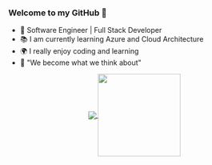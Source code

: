 <!--

### Hi there 👋

**AderbalFarias/AderbalFarias** is a ✨ _special_ ✨ repository because its `README.md` (this file) appears on your GitHub profile.

Here are some ideas to get you started:

- 🔭 I’m currently working on ...
- 🌱 I’m currently learning ...
- 👯 I’m looking to collaborate on ...
- 🤔 I’m looking for help with ...
- 💬 Ask me about ...
- 📫 How to reach me: ...
- 😄 Pronouns: ...
- ⚡ Fun fact: ...

:man_technologist:

# Aderbal Farias [![Linkedin Badge](https://img.shields.io/badge/-LinkedIn-blue?style=flat-square&logo=Linkedin&logoColor=white&link=https://www.linkedin.com/in/aderbalfarias/)](https://www.linkedin.com/in/aderbalfarias/)

[![Linkedin Badge](https://img.shields.io/badge/-LinkedIn-blue?style=flat-square&logo=Linkedin&logoColor=white&link=https://www.linkedin.com/in/aderbalfarias/)](https://www.linkedin.com/in/aderbalfarias/)

-->

### Welcome to my GitHub 👋

 - 🔭 Software Engineer | Full Stack Developer
 - 📚 I am currently learning Azure and Cloud Architecture
 - 🌍 I really enjoy coding and learning
 - 💬 "We become what we think about" 

<p align="center">
  <a href="https://github.com/anuraghazra/github-readme-stats">
    <img
      align="center"
      src="https://github-readme-stats.vercel.app/api/top-langs/?username=aderbalfarias&layout=compact"
    />
  </a>
  <a href="https://github.com/anuraghazra/convoychat">
    <img
      align="center"
      height="165"
      src="https://github-readme-stats.vercel.app/api?username=aderbalfarias&count_private=true&show_icons=true&hide=issues"
    /> 
  </a>
  <!--
  <a href="https://github.com/anuraghazra/convoychat">
   <img
     align="center"
     src="https://github-readme-stats.vercel.app/api?username=aderbalfarias&count_private=true&show_icons=true"
   /> 
  </a>
  -->
</p>
